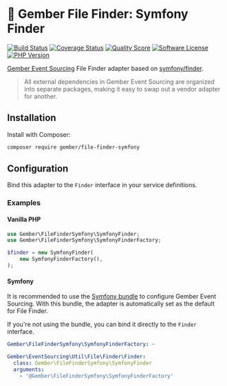 # 🫚 Gember File Finder: Symfony Finder
[![Build Status](https://scrutinizer-ci.com/g/GemberPHP/file-finder-symfony/badges/build.png?b=main)](https://github.com/GemberPHP/file-finder-symfony/actions)
[![Coverage Status](https://img.shields.io/scrutinizer/coverage/g/GemberPHP/file-finder-symfony.svg?style=flat)](https://scrutinizer-ci.com/g/GemberPHP/file-finder-symfony/code-structure)
[![Quality Score](https://img.shields.io/scrutinizer/g/GemberPHP/file-finder-symfony.svg?style=flat)](https://scrutinizer-ci.com/g/GemberPHP/file-finder-symfony)
[![Software License](https://img.shields.io/badge/license-MIT-brightgreen.svg?style=flat)](LICENSE)
[![PHP Version](https://img.shields.io/badge/php-%5E8.3-8892BF.svg?style=flat)](http://www.php.net)

[Gember Event Sourcing](https://github.com/GemberPHP/event-sourcing) File Finder adapter based on [symfony/finder](https://github.com/symfony/finder).

> All external dependencies in Gember Event Sourcing are organized into separate packages,
> making it easy to swap out a vendor adapter for another.

## Installation
Install with Composer:
```bash
composer require gember/file-finder-symfony
```

## Configuration
Bind this adapter to the `Finder` interface in your service definitions.

### Examples

#### Vanilla PHP
```php
use Gember\FileFinderSymfony\SymfonyFinder;
use Gember\FileFinderSymfony\SymfonyFinderFactory;

$finder = new SymfonyFinder(
    new SymfonyFinderFactory(), 
);
```

#### Symfony
It is recommended to use the [Symfony bundle](https://github.com/GemberPHP/event-sourcing-symfony-bundle) to configure Gember Event Sourcing.
With this bundle, the adapter is automatically set as the default for File Finder.

If you're not using the bundle, you can bind it directly to the `Finder` interface.

```yaml
Gember\FileFinderSymfony\SymfonyFinderFactory: ~

Gember\EventSourcing\Util\File\Finder\Finder:
  class: Gember\FileFinderSymfony\SymfonyFinder
  arguments:
    - '@Gember\FileFinderSymfony\SymfonyFinderFactory'
```
